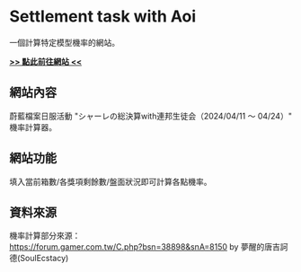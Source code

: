 # Settlement task with Aoi
一個計算特定模型機率的網站。

[**>> 點此前往網站 <<**](https://settlement-task-with-aoi.netlify.app/)


## 網站內容
蔚藍檔案日服活動 "シャーレの総決算with連邦生徒会（2024/04/11 ～ 04/24）" 機率計算器。

## 網站功能
填入當前箱數/各獎項剩餘數/盤面狀況即可計算各點機率。

## 資料來源
機率計算部分來源：<br />
https://forum.gamer.com.tw/C.php?bsn=38898&snA=8150 by 夢醒的唐吉訶德(SoulEcstacy)
